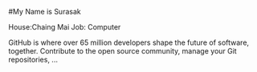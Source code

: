 #My Name is Surasak

House:Chaing Mai
Job: Computer

GitHub is where over 65 million developers shape the future of software, together. Contribute to the open source community, manage your Git repositories, ...


